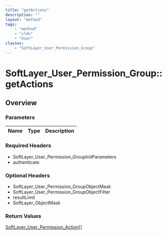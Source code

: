 ```yaml
---
title: "getActions"
description: ""
layout: "method"
tags:
    - "method"
    - "sldn"
    - "User"
classes:
    - "SoftLayer_User_Permission_Group"
---
```

# SoftLayer_User_Permission_Group::getActions
## Overview 


### Parameters 
|Name | Type | Description |
| --- | --- | --- |


### Required Headers
* SoftLayer_User_Permission_GroupInitParameters
* authenticate

### Optional Headers
* SoftLayer_User_Permission_GroupObjectMask
* SoftLayer_User_Permission_GroupObjectFilter
* resultLimit
* SoftLayer_ObjectMask

### Return Values
<a href='/reference/datatypes/SoftLayer_User_Permission_Action'>SoftLayer_User_Permission_Action[] </a>
